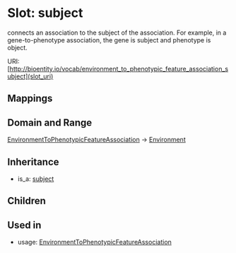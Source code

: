 # Slot: subject


connects an association to the subject of the association. For example, in a gene-to-phenotype association, the gene is subject and phenotype is object.

URI: [http://bioentity.io/vocab/environment_to_phenotypic_feature_association_subject](slot_uri)
## Mappings

## Domain and Range

[EnvironmentToPhenotypicFeatureAssociation](EnvironmentToPhenotypicFeatureAssociation.md) -> [Environment](Environment.md)
## Inheritance

 *  is_a: [subject](subject.md)
## Children

## Used in

 *  usage: [EnvironmentToPhenotypicFeatureAssociation](EnvironmentToPhenotypicFeatureAssociation.md)
